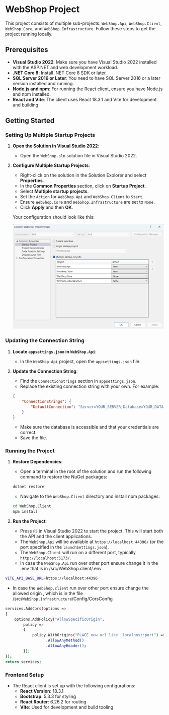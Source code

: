 # WebShop Project

This project consists of multiple sub-projects: `WebShop.Api`, `WebShop.Client`, `WebShop.Core`, and `WebShop.Infrastructure`. Follow these steps to get the project running locally.

## Prerequisites

- **Visual Studio 2022**: Make sure you have Visual Studio 2022 installed with the ASP.NET and web development workload.
- **.NET Core 8**: Install .NET Core 8 SDK or later.
- **SQL Server 2016 or Later**: You need to have SQL Server 2016 or a later version installed and running.
- **Node.js and npm**: For running the React client, ensure you have Node.js and npm installed.
- **React and Vite**: The client uses React 18.3.1 and Vite for development and building.

## Getting Started

### Setting Up Multiple Startup Projects

1. **Open the Solution in Visual Studio 2022**:
    - Open the `WebShop.sln` solution file in Visual Studio 2022.

2. **Configure Multiple Startup Projects**:
    - Right-click on the solution in the Solution Explorer and select **Properties**.
    - In the **Common Properties** section, click on **Startup Project**.
    - Select **Multiple startup projects**.
    - Set the `Action` for `WebShop.Api` and `WebShop.Client` to `Start`.
    - Ensure `WebShop.Core` and `WebShop.Infrastructure` are set to `None`.
    - Click **Apply** and then **OK**.

   Your configuration should look like this:

   ![Multiple Startup Projects](./configstartup.jpg) <!-- Update this path if you add this image to your repository -->

### Updating the Connection String

1. **Locate `appsettings.json` in `WebShop.Api`**:
    - In the `WebShop.Api` project, open the `appsettings.json` file.

2. **Update the Connection String**:
    - Find the `ConnectionStrings` section in `appsettings.json`.
    - Replace the existing connection string with your own. For example:
    ```json
    {
        "ConnectionStrings": {
            "DefaultConnection": "Server=YOUR_SERVER;Database=YOUR_DATABASE;User Id=YOUR_USER;Password=YOUR_PASSWORD;"
        }
    }
    ```
    - Make sure the database is accessible and that your credentials are correct.
    - Save the file.

### Running the Project

1. **Restore Dependencies**:
    - Open a terminal in the root of the solution and run the following command to restore the NuGet packages:
    ```bash
    dotnet restore
    ```
    - Navigate to the `WebShop.Client` directory and install npm packages:
    ```bash
    cd WebShop.Client
    npm install
    ```

2. **Run the Project**:
    - Press `F5` in Visual Studio 2022 to start the project. This will start both the API and the client applications.
    - The `WebShop.Api` will be available at `https://localhost:44396/` (or the port specified in the `launchSettings.json`).
    - The `WebShop.Client` will run on a different port, typically `http://localhost:5173/`.
    - In case the `WebShop.Api` run over other port ensure change it in the .env that is in /src/WebShop.client/.env
 ```bash
VITE_API_BASE_URL=https://localhost:44396
   ```
 - In case the `WebShop.client` run over other port ensure change the allowed origin , which is in the file /src/`WebShop.Infrastructure`/Config/CorsConfig
 ```bash
 services.AddCors(options =>
 {
     options.AddPolicy("AllowSpecificOrigin",
         policy =>
         {
             policy.WithOrigins("PLACE new url like  localhost:port") =>policy.WithOrigins("http://localhost:5173")  // Add the origin you want to allow
                   .AllowAnyMethod()
                   .AllowAnyHeader();
         });
 });
 return services;
   ```

### Frontend Setup

- The React client is set up with the following configurations:
    - **React Version**: 18.3.1
    - **Bootstrap**: 5.3.3 for styling
    - **React Router**: 6.26.2 for routing
    - **Vite**: Used for development and build tooling

